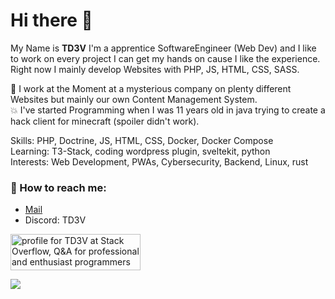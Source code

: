 # Hi there 👋

My Name is **TD3V**
I'm a apprentice SoftwareEngineer (Web Dev) and I like to work on every project I can get my hands on cause I like the experience.
Right now I mainly develop Websites with PHP, JS, HTML, CSS, SASS.

🔭 I work at the Moment at a mysterious company on plenty different Websites but mainly our own Content Management System.<br>
💥 I've started Programming when I was 11 years old in java trying to create a hack client for minecraft (spoiler didn't work).

Skills: PHP, Doctrine, JS, HTML, CSS, Docker, Docker Compose<br>
Learning: T3-Stack, coding wordpress plugin, sveltekit, python<br>
Interests: Web Development, PWAs, Cybersecurity, Backend, Linux, rust

### 📯 How to reach me:
  - [Mail](mailto:td3v+git@td3v.ch)
  - Discord: TD3V

<a href="https://stackoverflow.com/users/15684495/td3v"><img src="https://stackoverflow.com/users/flair/15684495.png?theme=dark" width="208" height="58" alt="profile for TD3V at Stack Overflow, Q&amp;A for professional and enthusiast programmers" title="profile for TD3V at Stack Overflow, Q&amp;A for professional and enthusiast programmers"></a>

<a href="https://www.codewars.com/users/TD3V"><img src="https://www.codewars.com/users/TD3V/badges/large"></a>
